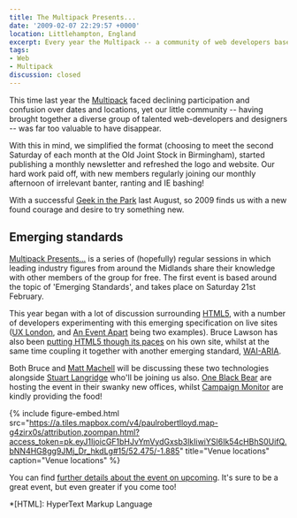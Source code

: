 ```yaml
---
title: The Multipack Presents...
date: '2009-02-07 22:29:57 +0000'
location: Littlehampton, England
excerpt: Every year the Multipack -- a community of web developers based in the Midlands -- seems  to undergo a renewal, finding confidence to try new things. This year is no different.
tags:
- Web
- Multipack
discussion: closed
---
```

This time last year the [Multipack][1] faced declining participation and confusion over dates and locations, yet our little community -- having brought together a diverse group of talented web-developers and designers -- was far too valuable to have disappear.

With this in mind, we simplified the format (choosing to meet the second Saturday of each month at the Old Joint Stock in Birmingham), started publishing a monthly newsletter and refreshed the logo and website. Our hard work paid off, with new members regularly joining our monthly afternoon of irrelevant banter, ranting and IE bashing!

With a successful [Geek in the Park][2] last August, so 2009 finds us with a new found courage and desire to try something new.

## Emerging standards

[Multipack Presents...][3] is a series of (hopefully) regular sessions in which leading industry figures from around the Midlands share their knowledge with other members of the group for free. The first event is based around the topic of 'Emerging Standards', and takes place on Saturday 21st February.

This year began with a lot of discussion surrounding [HTML5][4], with a number of developers experimenting with this emerging specification on live sites ([UX London][5], and [An Event Apart][6] being two examples). Bruce Lawson has also been [putting HTML5 though its paces][7] on his own site, whilst at the same time coupling it together with another emerging standard, [WAI-ARIA][8].

Both Bruce and [Matt Machell][9] will be discussing these two technologies alongside [Stuart Langridge][10] who'll be joining us also. [One Black Bear][11] are hosting the event in their swanky new offices, whilst [Campaign Monitor][12] are kindly providing the food!

{% include figure-embed.html
  src="https://a.tiles.mapbox.com/v4/paulrobertlloyd.map-g4zirx0s/attribution,zoompan.html?access_token=pk.eyJ1IjoicGF1bHJvYmVydGxsb3lkIiwiYSI6Ik54cHBhS0UifQ.bNN4HG8gg9JMj_Dr_hkdLg#15/52.475/-1.885"
  title="Venue locations"
  caption="Venue locations"
%}

You can find [further details about the event on upcoming][13]. It's sure to be a great event, but even greater if you come too!

[1]: http://multipack.co.uk/
[2]: http://2008.geekinthepark.co.uk/
[3]: http://multipack.co.uk/presents/
[4]: http://en.wikipedia.org/wiki/HTML_5
[5]: http://uxlondon.com/
[6]: http://aneventapart.com/
[7]: http://brucelawson.co.uk/2009/redesigning-with-html-5-wai-aria/
[8]: http://en.wikipedia.org/wiki/WAI-ARIA
[9]: http://eclecticdreams.com/
[10]: http://kryogenix.org/days/
[11]: http://oneblackbear.com/
[12]: http://campaignmonitor.com/
[13]: http://upcoming.yahoo.com/event/1502474/

*[HTML]: HyperText Markup Language
